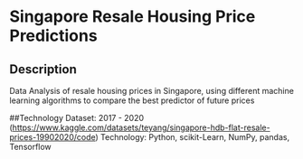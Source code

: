 # Singapore Resale Housing Price Predictions

## Description
Data Analysis of resale housing prices in Singapore, using different machine learning algorithms to compare the best predictor of future prices


##Technology
Dataset: 2017 - 2020 (https://www.kaggle.com/datasets/teyang/singapore-hdb-flat-resale-prices-19902020/code)
Technology: Python, scikit-Learn, NumPy, pandas, Tensorflow
